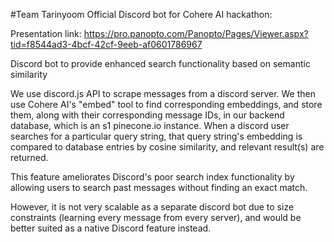 #Team Tarinyoom Official Discord bot for Cohere AI hackathon: 

Presentation link: https://pro.panopto.com/Panopto/Pages/Viewer.aspx?tid=f8544ad3-4bcf-42cf-9eeb-af0601786967

Discord bot to provide enhanced search functionality based on semantic similarity

We use discord.js API to scrape messages from a discord server. We then use Cohere AI's "embed" tool to find corresponding embeddings, and store them, along with their corresponding message IDs, in our backend database, which is an s1 pinecone.io instance. When a discord user searches for a particular query string, that query string's embedding is compared to database entries by cosine similarity, and relevant result(s) are returned. 

This feature ameliorates Discord's poor search index functionality by allowing users to search past messages without finding an exact match.

However, it is not very scalable as a separate discord bot due to size constraints (learning every message from every server), and would be better suited as a native Discord feature instead.
